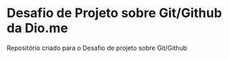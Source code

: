# Desafio de Projeto sobre Git/Github da Dio.me
Repositório criado para o Desafio de projeto sobre Git/Github
